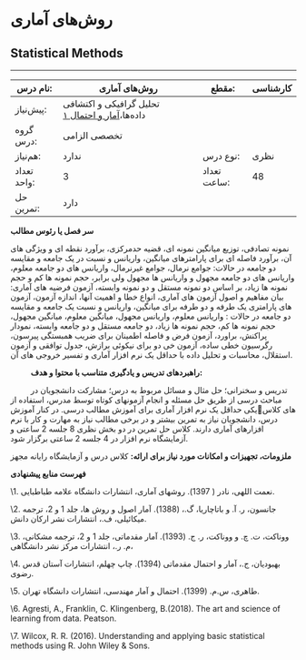 # روش‌های آماری
## Statistical Methods
_______________________________________________________________________________
| نام درس:    | روش‌های آماری                                                                                    | مقطع:       | کارشناسی     |
| ----------- | ------------------------------------------------------------------------------------------------ | ----------- | ------------ |
| پیش‌نیاز:   | تحلیل گرافیکی و اکتشافی داده‌ها،[آمار و احتمال ۱](../mandatory/Probability-and-Statistics-I.md)
 | گروه درس:   | تخصصی الزامی |
| هم‌نیاز:    | ندارد                                                                                            | نوع درس:    | نظری         |
| تعداد واحد: | 3                                                                                                | تعداد ساعت: | 48           |
| حل تمرین:   |  دارد                                                                                            |             |              |

**سر فصل یا رئوس مطالب**

نمونه تصادفی، توزیع میانگین نمونه ای،  قضیه حدمرکزی، برآورد نقطه ای و ویژگی های آن، برآورد فاصله ای برای پارامترهای میانگین، واریانس و نسبت در یک جامعه و  مقایسه دو جامعه در حالات: جوامع نرمال، جوامع غیرنرمال، واریانس های دو جامعه معلوم، واریانس های دو جامعه مجهول و واریانس ها مجهول ولی برابر، حجم نمونه ها کم و حجم نمونه ها زیاد، بر اساس دو نمونه مستقل و دو نمونه وابسته،  آزمون فرضیه های آماری: بیان مفاهیم و اصول آزمون های آماری، انواع خطا و اهمیت آنها، اندازه آزمون، آزمون های پارامتری یک طرفه و دو طرفه برای میانگین، واریانس و نسبت یک جامعه و مقایسه  دو جامعه در حالات : واریانس معلوم، واریانس مجهول، میانگین معلوم، میانگین مجهول، حجم نمونه ها کم، حجم نمونه ها زیاد، دو جامعه مستقل و دو جامعه وابسته، نمودار پراکنش، براورد، آزمون فرض و فاصله اطمینان برای ضریب همبستگی پیرسون،  رگرسیون خطی ساده، آزمون خی دو برای نیکوئی برازش، جدول توافقی و آزمون استقلال، محاسبات و تحلیل داده با حداقل یک نرم افزار آماری و تفسیر خروجی های آن. 

`     `**راهبردهای تدریس و یادگیری متناسب با محتوا و هدف:**

`     `تدریس و سخنرانی؛ حل مثال و مسائل مربوط به درس؛ مشارکت دانشجویان در مباحث درسی از طریق حل مسئله و انجام آزمونهای کوتاه توسط مدرس، استفاده از یکی حداقل یک نرم افزار آماری برای آموزش مطالب درسی. در کنار آموزشهای کلاس درس، دانشجویان نیاز  به تمرین بیشتر و در برخی مطالب نیاز به مهارت و کار با نرم افزارهای آماری دارند.  کلاس حل تمرین در دو بخش نظری 8 جلسه 2 ساعتی و آزمایشگاه نرم افزار در 4 جلسه 2 ساعتی برگزار شود. 

**ملزومات، تجهیزات و امکانات مورد نیاز برای ارائه:** کلاس درس و آزمایشگاه رایانه مجهز

**فهرست منابع پیشنهادی**

\1. نعمت اللهی، نادر ( 1397). روشهای آماری، انتشارات دانشگاه علامه طباطبایی.

\2. جانسون، ر. آ. و  باتاچاریا، گ.، (1388).  آمار اصول و روش ها، جلد 1 و 2، ترجمه میکائیلی، ف.، انتشارات نشر ارکان دانش.

\3. ووناکت، ت. چ. و ووناکت، ر. ج. (1393). آمار مقدماتی، جلد 1 و 2، ترجمه مشکانی، م. ر.، انتشارات مرکز نشر دانشگاهی، 

\4. بهبودیان، ج.، آمار و احتمال مقدماتی (1394).  چاپ چهلم، انتشارات آستان قدس رضوی. 

\5. طاهری، س.م. (1399). احتمال و آمار مهندسی، انتشارات دانشگاه تهران. 

\6. Agresti, A.,  Franklin, C. Klingenberg, B.(2018). The art and science of learning from data. Peatson.

\7. Wilcox, R. R. (2016). Understanding and applying basic statistical methods using R. John Wiley & Sons.
